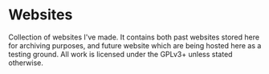 Websites
===================

Collection of websites I've made. It contains both past websites stored here for archiving purposes, and future website which are being hosted here as a testing ground. All work is licensed under the GPLv3+ unless stated otherwise.
